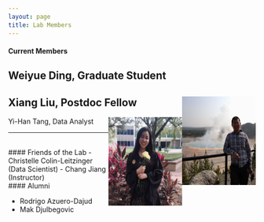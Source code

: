```yaml
---
layout: page
title: Lab Members
---
```


#### Current Members

Weiyue Ding,
Graduate Student <br>
---
Xiang Liu,
<img style="float: right;width:150px;height:180px;"
src="/assets/themes/twitter/bootstrap/img/xiangliu.jpg"> 
Postdoc Fellow <br>
---
Yi-Han Tang,
<img style="float: right;width:150px;height:180px;"
src="/assets/themes/twitter/bootstrap/img/yihantang.jpg"> 
Data Analyst <br>

---
<br>
#### Friends of the Lab
- Christelle Colin-Leitzinger (Data Scientist)
- Chang Jiang (Instructor)

<br>
#### Alumni

- Rodrigo Azuero-Dajud
- Mak Djulbegovic